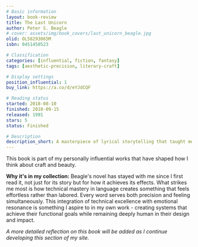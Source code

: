 ```yaml
---
# Basic information
layout: book-review
title: The Last Unicorn
author: Peter S. Beagle
# cover: assets/img/book_covers/last_unicorn_beagle.jpg
olid: OL58293065M
isbn: 0451450523

# Classification
categories: [influential, fiction, fantasy]
tags: [aesthetic-precision, literary-craft]

# Display settings
position_influential: 1
buy_link: https://a.co/d/eYJdCQF

# Reading status
started: 2018-08-10
finished: 2018-09-15
released: 1991
stars: 5
status: Finished

# Description
description_short: A masterpiece of lyrical storytelling that taught me how beauty and technical precision can coexist.
---
```


This book is part of my personally influential works that have shaped how I think about craft and beauty.

**Why it's in my collection:** Beagle's novel has stayed with me since I first read it, not just for its story but for how it achieves its effects. What strikes me most is how technical mastery in language creates something that feels effortless rather than labored. Every word serves both precision and feeling simultaneously. This integration of technical excellence with emotional resonance is something I aspire to in my own work - creating systems that achieve their functional goals while remaining deeply human in their design and impact.

*A more detailed reflection on this book will be added as I continue developing this section of my site.*
